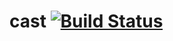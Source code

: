 cast [![Build Status](http://img.shields.io/travis-ci/wlabranche/cast.svg?branch=master&style=flat)](https://travis-ci.org/wlabranche/cast)
====
